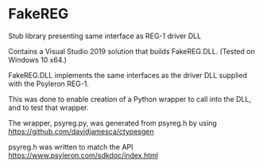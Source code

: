 # FakeREG
Stub library presenting same interface as REG-1 driver DLL

Contains a Visual Studio 2019 solution that builds FakeREG.DLL.  (Tested on Windows 10 x64.)

FakeREG.DLL implements the same interfaces as the driver DLL supplied with the Psyleron REG-1.

This was done to enable creation of a Python wrapper to call into the DLL, and to test that wrapper.

The wrapper, psyreg.py, was generated from psyreg.h by using https://github.com/davidjamesca/ctypesgen

psyreg.h was written to match the API https://www.psyleron.com/sdkdoc/index.html
